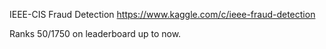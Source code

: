 IEEE-CIS Fraud Detection https://www.kaggle.com/c/ieee-fraud-detection

Ranks 50/1750 on leaderboard up to now.
